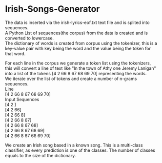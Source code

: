 # Irish-Songs-Generator
The data is inserted via the irish-lyrics-eof.txt text file and is splited into sequences.  
A Python List of sequences(the corpus) from the data is created and is converted to lowercase.    
The dictionary of words is created from corpus using the tokenizer, this is a key-value pair with key being the word and the value being the token for that word.     

For each line in the corpus we generate a token list using the tokenizers, this will convert a line of text like "In the town of Athy one Jeremy Lanigan" into a list of the tokens [4 2 66 8 67 68 69 70] representing the words.    
We iterate over the list of tokens and create a number of n-grams sequences.  
Line                       
 [4 2 66 8 67 68 69 70]          
Input Sequences    
 [4 2 ]                                                     
 [4 2 66]   
 [4 2 66 8]          
 [4 2 66 8 67]          
 [4 2 66 8 67 68]  
 [4 2 66 8 67 68 69]  
 [4 2 66 8 67 68 69 70]          



















We create an Irish song  based in a known song. This is a multi-class classifier, as every prediction is one of the classes. The number of classes equals to the size of the dictionary.
